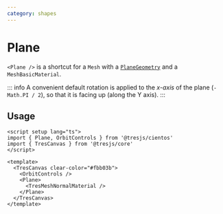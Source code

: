 ```yaml
---
category: shapes
---
```


# Plane <Badge type="warning" text="^1.5.0" />

`<Plane />` is a shortcut for a `Mesh` with a [`PlaneGeometry`](https://threejs.org/docs/?q=plane#api/en/geometries/PlaneGeometry) and a `MeshBasicMaterial`.

::: info
A convenient default rotation is applied to the _x-axis_ of the plane (`-Math.PI / 2`), so that it is facing up (along the Y axis).
:::

## Usage

```vue:demo
<script setup lang="ts">
import { Plane, OrbitControls } from '@tresjs/cientos'
import { TresCanvas } from '@tresjs/core'
</script>

<template>
  <TresCanvas clear-color="#fbb03b">
    <OrbitControls />
    <Plane>
      <TresMeshNormalMaterial />
    </Plane>
  </TresCanvas>
</template>
